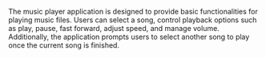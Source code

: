 The music player application is designed to provide basic functionalities for playing music files. 
Users can select a song, control playback options such as play, pause, fast forward, adjust speed, 
and manage volume. Additionally, the application prompts users to select another song to play 
once the current song is finished.
